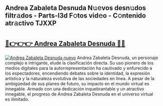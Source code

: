 ## Andrea Zabaleta Desnuda N𝚞𝚎vos desn𝚞dos filtr𝚊dos - Parts-l3d F𝚘tos vid𝚎o - C𝚘ntenido atr𝚊ctivo TJXXP

# <h2><a href="http://mb2noc.tromn.icu/?c=Andrea+Zabaleta+Desnuda">🔗👉👉👉 Andrea Zabaleta Desnuda 🔗🔗</a></h2>

[![Andrea Zabaleta Desnuda nuevo](https://i.imgur.com/pEAQMta.gif)](http://mb2noc.tromn.icu/?c=Andrea+Zabaleta+Desnuda)
Andrea Zabaleta Desnuda, un personaje complejo e intrigante, elude la clasificación directa. Su uso pionero de los medios digitales para la autorrepresentación ha cautivado y enfurecido a los espectadores, encendiendo debates sobre la identidad, la expresión artística y la naturaleza evolutiva de las sociedades en línea. A pesar de la ambigüedad de sus planes de futuro, su impacto en el mundo virtual es innegable. Armado con una dedicación inquebrantable y un atractivo innegable, el progreso de Andrea Zabaleta Desnuda en el universo virtual es ilimitado.
